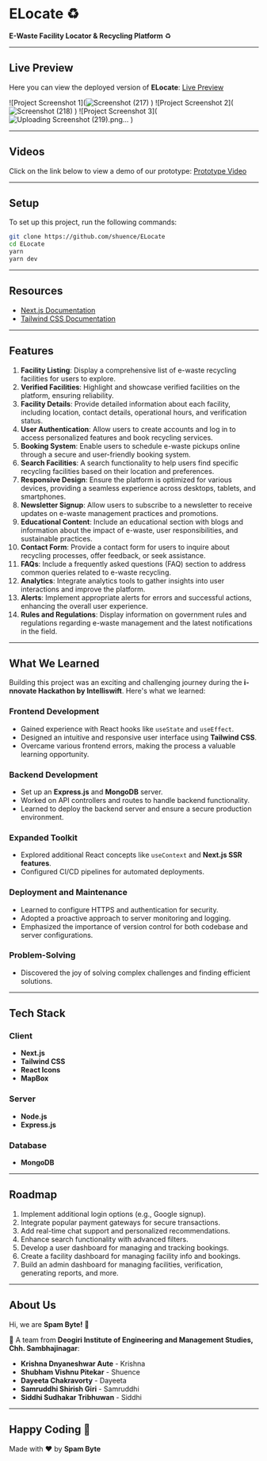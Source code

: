 # ELocate ♻️

**E-Waste Facility Locator & Recycling Platform** ♻️

---

## Live Preview
Here you can view the deployed version of **ELocate**: [Live Preview](#)

![Project Screenshot 1](![Screenshot (217)](https://github.com/user-attachments/assets/43286efe-f17e-4f7f-b96f-668ec5beffe2)
)
![Project Screenshot 2](![Screenshot (218)](https://github.com/user-attachments/assets/c088a72d-5c38-4533-8a4d-772b301dfb47)
)
![Project Screenshot 3](![Uploading Screenshot (219).png…]()
)

---

## Videos
Click on the link below to view a demo of our prototype: [Prototype Video](#)

---

## Setup
To set up this project, run the following commands:

```bash
git clone https://github.com/shuence/ELocate
cd ELocate
yarn
yarn dev
```

---

## Resources
- [Next.js Documentation](https://nextjs.org/docs)
- [Tailwind CSS Documentation](https://tailwindcss.com/docs)

---

## Features

1. **Facility Listing**: Display a comprehensive list of e-waste recycling facilities for users to explore.
2. **Verified Facilities**: Highlight and showcase verified facilities on the platform, ensuring reliability.
3. **Facility Details**: Provide detailed information about each facility, including location, contact details, operational hours, and verification status.
4. **User Authentication**: Allow users to create accounts and log in to access personalized features and book recycling services.
5. **Booking System**: Enable users to schedule e-waste pickups online through a secure and user-friendly booking system.
6. **Search Facilities**: A search functionality to help users find specific recycling facilities based on their location and preferences.
7. **Responsive Design**: Ensure the platform is optimized for various devices, providing a seamless experience across desktops, tablets, and smartphones.
8. **Newsletter Signup**: Allow users to subscribe to a newsletter to receive updates on e-waste management practices and promotions.
9. **Educational Content**: Include an educational section with blogs and information about the impact of e-waste, user responsibilities, and sustainable practices.
10. **Contact Form**: Provide a contact form for users to inquire about recycling processes, offer feedback, or seek assistance.
11. **FAQs**: Include a frequently asked questions (FAQ) section to address common queries related to e-waste recycling.
12. **Analytics**: Integrate analytics tools to gather insights into user interactions and improve the platform.
13. **Alerts**: Implement appropriate alerts for errors and successful actions, enhancing the overall user experience.
14. **Rules and Regulations**: Display information on government rules and regulations regarding e-waste management and the latest notifications in the field.

---

## What We Learned

Building this project was an exciting and challenging journey during the **i-nnovate Hackathon by Intelliswift**. Here's what we learned:

### Frontend Development
- Gained experience with React hooks like `useState` and `useEffect`.
- Designed an intuitive and responsive user interface using **Tailwind CSS**.
- Overcame various frontend errors, making the process a valuable learning opportunity.

### Backend Development
- Set up an **Express.js** and **MongoDB** server.
- Worked on API controllers and routes to handle backend functionality.
- Learned to deploy the backend server and ensure a secure production environment.

### Expanded Toolkit
- Explored additional React concepts like `useContext` and **Next.js SSR features**.
- Configured CI/CD pipelines for automated deployments.

### Deployment and Maintenance
- Learned to configure HTTPS and authentication for security.
- Adopted a proactive approach to server monitoring and logging.
- Emphasized the importance of version control for both codebase and server configurations.

### Problem-Solving
- Discovered the joy of solving complex challenges and finding efficient solutions.

---

## Tech Stack

### Client
- **Next.js**
- **Tailwind CSS**
- **React Icons**
- **MapBox**

### Server
- **Node.js**
- **Express.js**

### Database
- **MongoDB**

---

## Roadmap

1. Implement additional login options (e.g., Google signup).
2. Integrate popular payment gateways for secure transactions.
3. Add real-time chat support and personalized recommendations.
4. Enhance search functionality with advanced filters.
5. Develop a user dashboard for managing and tracking bookings.
6. Create a facility dashboard for managing facility info and bookings.
7. Build an admin dashboard for managing facilities, verification, generating reports, and more.

---

## About Us

Hi, we are **Spam Byte!** 👋

🚀 A team from **Deogiri Institute of Engineering and Management Studies, Chh. Sambhajinagar**:

- **Krishna Dnyaneshwar Aute** - Krishna
- **Shubham Vishnu Pitekar** - Shuence
- **Dayeeta Chakravorty** - Dayeeta
- **Samruddhi Shirish Giri** - Samruddhi
- **Siddhi Sudhakar Tribhuwan** - Siddhi

---

## Happy Coding 💯
Made with ❤️ by **Spam Byte**
